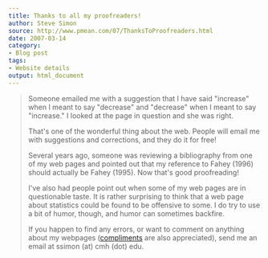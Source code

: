 ```yaml
---
title: Thanks to all my proofreaders!
author: Steve Simon
source: http://www.pmean.com/07/ThanksToProofreaders.html
date: 2007-03-14
category:
- Blog post
tags:
- Website details
output: html_document
---
```

> Someone emailed me with a suggestion that I have said \"increase\"
> when I meant to say \"decrease\" and \"decrease\" when I meant to say
> \"increase.\" I looked at the page in question and she was right.
>
> That\'s one of the wonderful thing about the web. People will email me
> with suggestions and corrections, and they do it for free!
>
> Several years ago, someone was reviewing a bibliography from one of my
> web pages and pointed out that my reference to Fahey (1996) should
> actually be Fahey (1995). Now that\'s good proofreading!
>
> I\'ve also had people point out when some of my web pages are in
> questionable taste. It is rather surprising to think that a web page
> about statistics could be found to be offensive to some. I do try to
> use a bit of humor, though, and humor can sometimes backfire.
>
> If you happen to find any errors, or want to comment on anything about
> my webpages
> ([compliments](http://www.childrensmercy.org/stats/weblog2004/compliments.html)
> are also appreciated), send me an email at ssimon (at) cmh (dot) edu.
